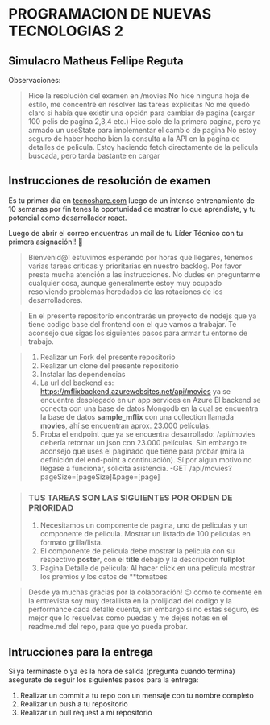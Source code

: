# PROGRAMACION DE NUEVAS TECNOLOGIAS 2

## Simulacro Matheus Fellipe Reguta
Observaciones:
> Hice la resolución del examen en /movies
> No hice ninguna hoja de estilo, me concentré en resolver las tareas explícitas
> No me quedó claro si había que existir una opción para cambiar de pagina (cargar 100 pelis de pagina 2,3,4 etc.) Hice solo de la primera pagina, pero ya armado un useState para implementar el cambio de pagina
> No estoy seguro de haber hecho bien la consulta a la API en la pagina de detalles de pelicula. Estoy haciendo fetch directamente de la pelicula buscada, pero tarda bastante en cargar

## Instrucciones de resolución de examen

Es tu primer día en [tecnoshare.com](http://tecnoshare.com) luego de un intenso entrenamiento de 10 semanas por fin tenes la oportunidad de mostrar lo que aprendiste, y tu potencial como desarrollador react.

Luego de abrir el correo encuentras un mail de tu Líder Técnico con tu primera asignación!! 💪

> Bienvenid@! estuvimos esperando por horas que llegares, tenemos varias tareas criticas y prioritarias en nuestro backlog. Por favor presta mucha atención a las instrucciones. No dudes en preguntarme cualquier cosa, aunque generalmente estoy muy ocupado resolviendo problemas heredados de las rotaciones de los desarrolladores.

> En el presente repositorío encontrarás un proyecto de nodejs que ya tiene codigo base del frontend con el que vamos a trabajar. Te aconsejo que sigas los siguientes pasos para armar tu entorno de trabajo.

> 1. Realizar un Fork del presente repositorio
> 2. Realizar un clone del presente repositorio
> 3. Instalar las dependencias
> 4. La url del backend es: https://mflixbackend.azurewebsites.net/api/movies ya se encuentra desplegado en un app services en Azure
>    El backend se conecta con una base de datos Mongodb en la cual se encuentra la base de datos **sample_mflix** con una collection llamada **movies**, ahí se encuentran aprox. 23.000 películas.
> 5. Proba el endpoint que ya se encuentra desarrollado: /api/movies debería retornar un json con 23.000 películas. Sin embargo te aconsejo que uses el paginado que tiene para probar (mira la definición del end-point a continuación). Sí por algun motivo no llegase a funcionar, solicita asistencia.
>    -GET /api/movies?pageSize=[pageSize]&page=[page]

> ### TUS TAREAS SON LAS SIGUIENTES POR ORDEN DE PRIORIDAD
>
> 1. Necesitamos un componente de pagina, uno de peliculas y un componente de pelicula. Mostrar un listado de 100 peliculas en formato grilla/lista.
> 2. El componente de pelicula debe mostrar la pelicula con su respectivo **poster**, con el **title** debajo y la descripción **fullplot**
> 3. Pagina Detalle de pelicula: Al hacer click en una pelicula mostrar los premios y los datos de **tomatoes   

> Desde ya muchas gracias por la colaboración! 😉 como te comente en la entrevista soy muy detallista en la prolijidad del codigo y la performance cada detalle cuenta, sin embargo si no estas seguro, es mejor que lo resuelvas como puedas y me dejes notas en el readme.md del repo, para que yo pueda probar.

## Intrucciones para la entrega

Si ya terminaste o ya es la hora de salida (pregunta cuando termina) asegurate de seguir los siguientes pasos para la entrega:

1. Realizar un commit a tu repo con un mensaje con tu nombre completo
2. Realizar un push a tu repositorio
3. Realizar un pull request a mi repositorio
